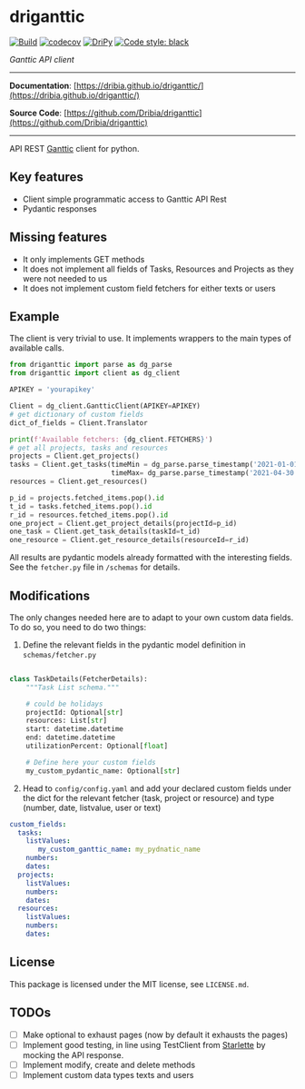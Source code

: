 

# driganttic

[![Build](https://bitbucket.org/dribia_team/badges/downloads/status_driganttic.svg)](https://bitbucket.org/dribia_team/driganttic/addon/pipelines/home)
[![codecov](https://bitbucket.org/dribia_team/badges/downloads/coverage_driganttic.svg)](https://bitbucket.org/dribia_team/driganttic/addon/pipelines/home)
[![DriPy](https://bitbucket.org/dribia_team/badges/downloads/version_driganttic.svg)](https://dripy.dribia.dev/packages/)
[![Code style: black](https://img.shields.io/badge/code%20style-black-000000.svg)](https://github.com/psf/black)

*Ganttic API client*

---

**Documentation**: [https://dribia.github.io/driganttic/](https://dribia.github.io/driganttic/)

**Source Code**: [https://github.com/Dribia/driganttic](https://github.com/Dribia/driganttic)

---

API REST [Ganttic](https://www.ganttic.com/helpdesk/api) client for python.

## Key features

* Client simple programmatic access to Ganttic API Rest
* Pydantic responses

## Missing features

* It only implements GET methods
* It does not implement all fields of Tasks, Resources and Projects as they were not needed to us
* It does not implement custom field fetchers for either texts or users

## Example

The client is very trivial to use. It implements wrappers to the main types of available calls.
```python
from driganttic import parse as dg_parse
from driganttic import client as dg_client

APIKEY = 'yourapikey'

Client = dg_client.GantticClient(APIKEY=APIKEY)
# get dictionary of custom fields
dict_of_fields = Client.Translator

print(f'Available fetchers: {dg_client.FETCHERS}')
# get all projects, tasks and resources
projects = Client.get_projects()
tasks = Client.get_tasks(timeMin = dg_parse.parse_timestamp('2021-01-01'),
                         timeMax= dg_parse.parse_timestamp('2021-04-30'))
resources = Client.get_resources()

p_id = projects.fetched_items.pop().id
t_id = tasks.fetched_items.pop().id
r_id = resources.fetched_items.pop().id
one_project = Client.get_project_details(projectId=p_id)
one_task = Client.get_task_details(taskId=t_id)
one_resource = Client.get_resource_details(resourceId=r_id)
```

All results are pydantic models already formatted with the interesting fields.
See the `fetcher.py` file in `/schemas` for details.

## Modifications

The only changes needed here are to adapt to your own custom data fields.
To do so, you need to do two things:

1. Define the relevant fields in the pydantic model definition in `schemas/fetcher.py`
```python

class TaskDetails(FetcherDetails):
    """Task List schema."""

    # could be holidays
    projectId: Optional[str]
    resources: List[str]
    start: datetime.datetime
    end: datetime.datetime
    utilizationPercent: Optional[float]

    # Define here your custom fields
    my_custom_pydantic_name: Optional[str]
```
2. Head to `config/config.yaml` and add your declared custom fields under the dict 
   for the relevant fetcher (task, project or resource) and type (number, date, listvalue, user or text)

```yaml
custom_fields:
  tasks:
    listValues:
       my_custom_ganttic_name: my_pydnatic_name
    numbers:
    dates:
  projects:
    listValues:
    numbers:
    dates:
  resources:
    listValues:
    numbers:
    dates:
```


## License

This package is licensed under the MIT license, see `LICENSE.md`.

## TODOs

- [ ] Make optional to exhaust pages (now by default it exhausts the pages)
- [ ] Implement good testing, in line using TestClient from [Starlette](https://fastapi.tiangolo.com/tutorial/testing/) by mocking the API response.
- [ ] Implement modify, create and delete methods
- [ ] Implement custom data types texts and users
